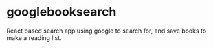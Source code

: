 # googlebooksearch
React based search app using google to search for, and save books to make a reading list.
